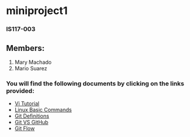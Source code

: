 # miniproject1

### IS117-003
## Members:
1. Mary Machado
2. Mario Suarez


### You will find the following documents by clicking on the links provided:

- [Vi Tutorial](/viTutorial.md)
- [Linux Basic Commands](/linuxCommands.md)
- [Git Definitions](/GitDefinitions.md)
- [Git VS GitHub](/git_vs_github.md)
- [Git Flow](/gitFlow.md)
